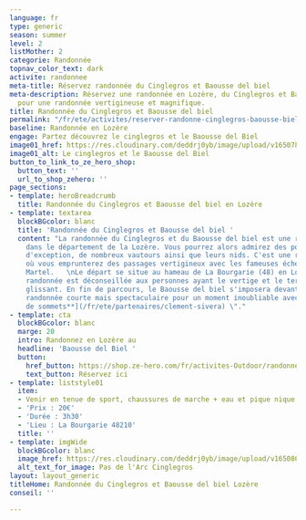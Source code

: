 ```yaml
---
language: fr
type: generic
season: summer
level: 2
listMother: 2
categorie: Randonnée
topnav_color_text: dark
activite: randonnee
meta-title: Réservez randonnée du Cinglegros et Baousse del biel
meta-description: Réservez une randonnée en Lozère, du Cinglegros et Baousse del biel
  pour une randonnée vertigineuse et magnifique.
title: Randonnée du Cinglegros et Baousse del biel
permalink: "/fr/ete/activites/reserver-randonne-cinglegros-baousse-biel"
baseline: Randonnée en Lozère
engage: Partez découvrez le cinglegros et le Baousse del Biel
image01_href: https://res.cloudinary.com/deddrj0yb/image/upload/v1650782623/website/Partenaires/Cueilleur%20de%20sommet/Baume_Jonte_2.jpg
image01_alt: Le cinglegros et le Baousse del Biel
button_to_link_to_ze_hero_shop:
  button_text: ''
  url_to_shop_zehero: ''
page_sections:
- template: heroBreadcrumb
  title: Randonnée du Cinglegros et Baousse del biel en Lozère
- template: textarea
  blockBGcolor: blanc
  title: 'Randonnée du Cinglegros et Baousse del biel '
  content: "La randonnée du Cinglegros et du Baousse del biel est une randonnée situé
    dans le département de la Lozère. Vous pourrez alors admirez des points de vue
    d'exception, de nombreux vautours ainsi que leurs nids. C'est une randonnée spectaculaire
    où vous emprunterez des passages vertigineux avec les fameuses échelles du sentier
    Martel.   \nLe départ se situe au hameau de La Bourgarie (48) en Lozère. Cette
    randonnée est déconseillée aux personnes ayant le vertige et le terrain peut être
    glissant. En fin de parcours, le Baousse del biel s'imposera devant vous. Une
    randonnée courte mais spectaculaire pour un moment inoubliable avec \" [**Cueilleur
    de sommets**](/fr/ete/partenaires/clement-sivera) \"."
- template: cta
  blockBGcolor: blanc
  marge: 20
  intro: Randonnez en Lozère au
  headline: 'Baousse del Biel '
  button:
    href_button: https://shop.ze-hero.com/fr/activites-Outdoor/randonnee/17497-randonnee-apres-midi-le-cinglegros-et-baousse-del-biel-lozere-ceuilleur-de-sommets-ceuilleur-de-sommets
    text_button: Réservez ici
- template: liststyle01
  item:
  - Venir en tenue de sport, chaussures de marche + eau et pique nique
  - 'Prix : 20€'
  - 'Durée : 3h30'
  - 'Lieu : La Bourgarie 48210'
  title: ''
- template: imgWide
  blockBGcolor: blanc
  image_href: https://res.cloudinary.com/deddrj0yb/image/upload/v1650868138/website/Partenaires/Cueilleur%20de%20sommet/Pas_de_l_Arc_-_Cinglegros.jpg
  alt_text_for_image: Pas de l'Arc Cinglegros
layout: layout_generic
titleHome: Randonnée du Cinglegros et Baousse del biel Lozère
conseil: ''

---
```

